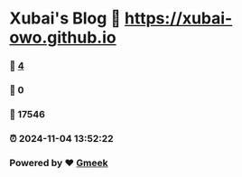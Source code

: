 # Xubai's Blog :link: https://xubai-owo.github.io 
### :page_facing_up: [4](https://xubai-owo.github.io/tag.html) 
### :speech_balloon: 0 
### :hibiscus: 17546 
### :alarm_clock: 2024-11-04 13:52:22 
### Powered by :heart: [Gmeek](https://github.com/Meekdai/Gmeek)
